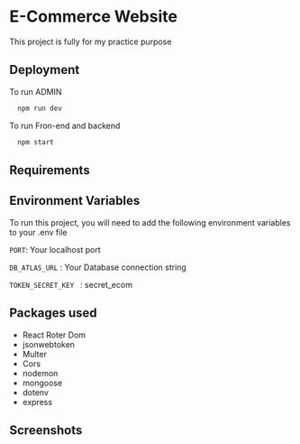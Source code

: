 
# E-Commerce Website

This project is fully for my practice purpose


## Deployment

To run ADMIN

```bash
  npm run dev 
```

To run Fron-end and backend

```bash
  npm start 
```

## Requirements
## Environment Variables

To run this project, you will need to add the following environment variables to your .env file

`PORT`: Your localhost port

`DB_ATLAS_URL` : Your Database connection string

`TOKEN_SECRET_KEY ` : secret_ecom


## Packages used

- React Roter Dom
- jsonwebtoken
- Multer
- Cors
- nodemon
- mongoose
- dotenv
- express



## Screenshots



